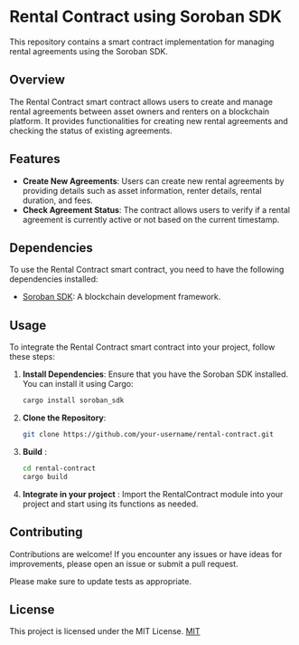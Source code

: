 # Rental Contract using Soroban SDK

This repository contains a smart contract implementation for managing rental agreements using the Soroban SDK.

## Overview

The Rental Contract smart contract allows users to create and manage rental agreements between asset owners and renters on a blockchain platform. It provides functionalities for creating new rental agreements and checking the status of existing agreements.

## Features

- **Create New Agreements**: Users can create new rental agreements by providing details such as asset information, renter details, rental duration, and fees.
- **Check Agreement Status**: The contract allows users to verify if a rental agreement is currently active or not based on the current timestamp.

## Dependencies

To use the Rental Contract smart contract, you need to have the following dependencies installed:

- [Soroban SDK](https://github.com/soroban/soroban): A blockchain development framework.

## Usage

To integrate the Rental Contract smart contract into your project, follow these steps:

1. **Install Dependencies**: Ensure that you have the Soroban SDK installed. You can install it using Cargo:

   ```bash
   cargo install soroban_sdk


1. **Clone the Repository**: 
   ```bash
   git clone https://github.com/your-username/rental-contract.git
2. **Build** :
   ```bash
   cd rental-contract
   cargo build
3. **Integrate in your project** :
   Import the RentalContract module into your project and start using its functions as needed.


## Contributing

Contributions are welcome! If you encounter any issues or have ideas for improvements, please open an issue or submit a pull request.

Please make sure to update tests as appropriate.

## License

This project is licensed under the MIT License.
[MIT](https://choosealicense.com/licenses/mit/)